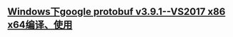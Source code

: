 ## [Windows下google protobuf v3.9.1--VS2017 x86 x64编译、使用](https://blog.csdn.net/qing666888/article/details/79137963)
